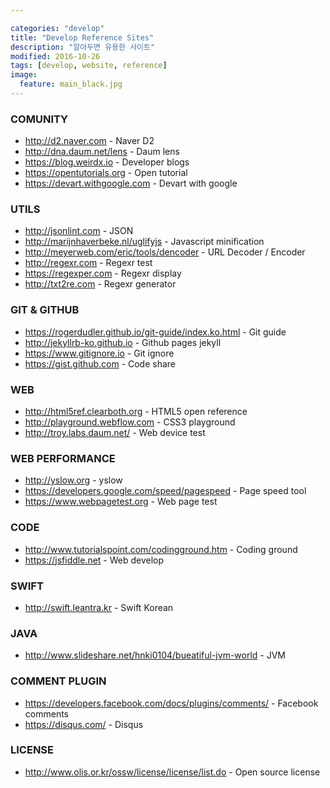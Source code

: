 ```yaml
---

categories: "develop"
title: "Develop Reference Sites"
description: "알아두면 유용한 사이트"
modified: 2016-10-26
tags: [develop, website, reference]
image:
  feature: main_black.jpg
---
```


### COMUNITY
<ul>
  <li><a href="http://d2.naver.com/" target="\_blank">http://d2.naver.com</a><span> - Naver D2</span></li>
  <li><a href="http://dna.daum.net/lens/" target="\_blank">http://dna.daum.net/lens</a><span> - Daum lens</span></li>
  <li><a href="https://blog.weirdx.io/" target="\_blank">https://blog.weirdx.io</a><span> - Developer blogs</span></li>
  <li><a href="https://opentutorials.org/" target="\_blank">https://opentutorials.org</a><span> - Open tutorial</span></li>
  <li><a href="https://devart.withgoogle.com" target="\_blank">https://devart.withgoogle.com</a><span> - Devart with google</span></li>
</ul>

### UTILS
<ul>
  <li><a href="http://jsonlint.com/" target="\_blank">http://jsonlint.com</a><span> - JSON</span></li>
  <li><a href="http://marijnhaverbeke.nl/uglifyjs" target="\_blank">http://marijnhaverbeke.nl/uglifyjs</a><span> - Javascript minification</span></li>
  <li><a href="http://meyerweb.com/eric/tools/dencoder/" target="\_blank">http://meyerweb.com/eric/tools/dencoder</a><span> - URL Decoder / Encoder</span></li>
  <li><a href="http://regexr.com" target="\_blank">http://regexr.com</a><span> - Regexr test</span></li>
  <li><a href="https://regexper.com" target="\_blank">https://regexper.com</a><span> - Regexr display</span></li>
  <li><a href="http://txt2re.com" target="\_blank">http://txt2re.com</a><span> - Regexr generator</span></li>
</ul>

### GIT & GITHUB
<ul>
  <li><a href="https://rogerdudler.github.io/git-guide/index.ko.html" target="\_blank">https://rogerdudler.github.io/git-guide/index.ko.html</a><span> - Git guide</span></li>
  <li><a href="http://jekyllrb-ko.github.io/" target="\_blank">http://jekyllrb-ko.github.io</a><span> - Github pages jekyll</span></li>
  <li><a href="https://www.gitignore.io/" target="\_blank">https://www.gitignore.io</a><span> - Git ignore</span></li>
  <li><a href="https://gist.github.com" target="\_blank">https://gist.github.com</a><span> - Code share</span></li>
</ul>

### WEB
<ul>
  <li><a href="http://html5ref.clearboth.org/" target="\_blank">http://html5ref.clearboth.org</a><span> - HTML5 open reference</span></li>
  <li><a href="http://playground.webflow.com/" target="\_blank">http://playground.webflow.com</a><span> - CSS3 playground</span></li>
  <li><a href="http://troy.labs.daum.net/" target="\_blank">http://troy.labs.daum.net/</a><span> - Web device test</span></li>
</ul>

### WEB PERFORMANCE
<ul>
  <li><a href="http://yslow.org/" target="\_blank">http://yslow.org</a><span> - yslow</span></li>
  <li><a href="https://developers.google.com/speed/pagespeed/" target="\_blank">https://developers.google.com/speed/pagespeed</a><span> - Page speed tool</span></li>
  <li><a href="https://www.webpagetest.org/" target="\_blank">https://www.webpagetest.org</a><span> - Web page test</span></li>
</ul>

### CODE
<ul>
  <li><a href="http://www.tutorialspoint.com/codingground.htm" target="\_blank">http://www.tutorialspoint.com/codingground.htm</a><span> - Coding ground</span></li>
  <li><a href="https://jsfiddle.net/" target="\_blank">https://jsfiddle.net</a><span> - Web develop</span></li>
</ul>

### SWIFT
<ul>
  <li><a href="http://swift.leantra.kr/" target="\_blank">http://swift.leantra.kr</a><span> - Swift Korean</span></li>
</ul>

### JAVA
<ul>
  <li><a href="http://www.slideshare.net/hnki0104/bueatiful-jvm-world" target="\_blank">http://www.slideshare.net/hnki0104/bueatiful-jvm-world</a><span> - JVM</span></li>
</ul>

### COMMENT PLUGIN
<ul>
  <li><a href="https://developers.facebook.com/docs/plugins/comments/" target="\_blank">https://developers.facebook.com/docs/plugins/comments/</a><span> - Facebook comments</span></li>
  <li><a href="https://disqus.com/" target="\_blank">https://disqus.com/</a><span> - Disqus</span></li>
</ul>

### LICENSE
<ul>
  <li><a href="http://www.olis.or.kr/ossw/license/license/list.do" target="\_blank">http://www.olis.or.kr/ossw/license/license/list.do</a><span> - Open source license</span></li>
</ul>

